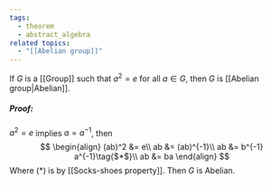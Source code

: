 ```yaml
---
tags:
  - theorem
  - abstract_algebra
related topics:
  - "[[Abelian group]]"
---
```

If $G$ is a [[Group]] such that $a^2=e$ for all $a\in G$, then $G$ is [[Abelian group|Abelian]].
##### Proof:
$a^2=e$ implies $a=a^{-1}$, then$$
\begin{align}
	(ab)^2 
	&= e\\
	ab &= (ab)^{-1}\\
	ab &= b^{-1} a^{-1}\tag{$*$}\\
	ab &= ba
\end{align}
$$Where ($*$) is by [[Socks-shoes property]]. Then $G$ is Abelian.